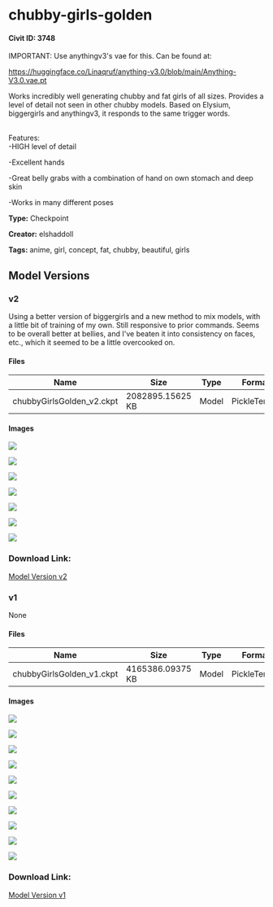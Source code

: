 # chubby-girls-golden

#### Civit ID: 3748

<p>IMPORTANT: Use anythingv3's vae for this. Can be found at:</p><p><a target="_blank" rel="ugc" href="https://huggingface.co/Linaqruf/anything-v3.0/blob/main/Anything-V3.0.vae.pt">https://huggingface.co/Linaqruf/anything-v3.0/blob/main/Anything-V3.0.vae.pt</a></p><p></p><p>Works incredibly well generating chubby and fat girls of all sizes. Provides a level of detail not seen in other chubby models. Based on Elysium, biggergirls and anythingv3, it responds to the same trigger words.</p><p></p><p><br />Features:<br />-HIGH level of detail</p><p>-Excellent hands</p><p>-Great belly grabs with a combination of hand on own stomach and deep skin</p><p>-Works in many different poses</p>

**Type:** Checkpoint

**Creator:** elshaddoll

**Tags:** anime, girl, concept, fat, chubby, beautiful, girls

## Model Versions

### v2

<p>Using a better version of biggergirls and a new method to mix models, with a little bit of training of my own. Still responsive to prior commands. Seems to be overall better at bellies, and I've beaten it into consistency on faces, etc., which it seemed to be a little overcooked on.</p>

#### Files

| Name | Size | Type | Format | Download Url | AutoV1 | AutoV2 | SHA256 | CRC32 | BLAKE3 |
| --- | --- | --- | --- | --- | --- | --- | --- | --- | --- |
| chubbyGirlsGolden_v2.ckpt | 2082895.15625 KB | Model | PickleTensor | https://civitai.com/api/download/models/4163 | B3454578 | 8B28F27350 | 8B28F27350DF1048C8F3FDF21074F40BDC81170E803E75223B92734B2F8D6C97 | 9464BCFB | 78C7F3BC038FA891FEDE40E76D9D15A6E8068390C1701968CD8753963A3A50C7 |

#### Images

<p><img src="https://image.civitai.com/xG1nkqKTMzGDvpLrqFT7WA/62c362b6-c073-450a-afa7-473e51e5d400/width=450/26902.jpeg" /></p>

<p><img src="https://image.civitai.com/xG1nkqKTMzGDvpLrqFT7WA/28fe8701-e884-4c61-abd6-144e26809b00/width=450/26899.jpeg" /></p>

<p><img src="https://image.civitai.com/xG1nkqKTMzGDvpLrqFT7WA/4d6ae363-0829-4eb2-3a8f-6006eb606b00/width=450/26898.jpeg" /></p>

<p><img src="https://image.civitai.com/xG1nkqKTMzGDvpLrqFT7WA/bf970db2-b0c9-44a0-eb9c-ca64d9773900/width=450/26897.jpeg" /></p>

<p><img src="https://image.civitai.com/xG1nkqKTMzGDvpLrqFT7WA/32a41023-291e-4f5d-981e-97855156f800/width=450/26916.jpeg" /></p>

<p><img src="https://image.civitai.com/xG1nkqKTMzGDvpLrqFT7WA/867ec284-0694-47e4-ecc4-7431d6ce0200/width=450/26915.jpeg" /></p>

<p><img src="https://image.civitai.com/xG1nkqKTMzGDvpLrqFT7WA/f8c8a32f-dbc0-42fc-21fa-57a7ac3b7b00/width=450/26903.jpeg" /></p>

### Download Link:

[Model Version v2](https://civitai.com/api/download/models/4163)

### v1

None

#### Files

| Name | Size | Type | Format | Download Url | AutoV1 | AutoV2 | SHA256 | CRC32 | BLAKE3 |
| --- | --- | --- | --- | --- | --- | --- | --- | --- | --- |
| chubbyGirlsGolden_v1.ckpt | 4165386.09375 KB | Model | PickleTensor | https://civitai.com/api/download/models/4154 | A5183478 | BAD0354B26 | BAD0354B2659581BEAFECD69EED771709EBAE4DF462CF57ACD20DF1D73C04AB4 | E5BF9608 | F1791531BCE87510B18A504D310CC8DCD664FAA67ECABA89620AB298C37933A1 |

#### Images

<p><img src="https://image.civitai.com/xG1nkqKTMzGDvpLrqFT7WA/17fd05e3-89c1-467b-34b7-372d35ddd400/width=450/26762.jpeg" /></p>

<p><img src="https://image.civitai.com/xG1nkqKTMzGDvpLrqFT7WA/f1ad2214-28b2-4759-4643-6af214879900/width=450/26756.jpeg" /></p>

<p><img src="https://image.civitai.com/xG1nkqKTMzGDvpLrqFT7WA/66a69e40-70b6-4269-aa0b-f6e5a1198800/width=450/26761.jpeg" /></p>

<p><img src="https://image.civitai.com/xG1nkqKTMzGDvpLrqFT7WA/349799f9-e5c3-47e8-b28e-5dc61ae15700/width=450/26760.jpeg" /></p>

<p><img src="https://image.civitai.com/xG1nkqKTMzGDvpLrqFT7WA/349799f9-e5c3-47e8-b28e-5dc61ae15700/width=450/26759.jpeg" /></p>

<p><img src="https://image.civitai.com/xG1nkqKTMzGDvpLrqFT7WA/349799f9-e5c3-47e8-b28e-5dc61ae15700/width=450/26758.jpeg" /></p>

<p><img src="https://image.civitai.com/xG1nkqKTMzGDvpLrqFT7WA/90fa299a-5ae6-4f06-12b5-780793d3b900/width=450/26757.jpeg" /></p>

<p><img src="https://image.civitai.com/xG1nkqKTMzGDvpLrqFT7WA/16596940-f97e-4ffe-9468-2e93b0a52900/width=450/26755.jpeg" /></p>

<p><img src="https://image.civitai.com/xG1nkqKTMzGDvpLrqFT7WA/349799f9-e5c3-47e8-b28e-5dc61ae15700/width=450/26754.jpeg" /></p>

<p><img src="https://image.civitai.com/xG1nkqKTMzGDvpLrqFT7WA/349799f9-e5c3-47e8-b28e-5dc61ae15700/width=450/26753.jpeg" /></p>

### Download Link:

[Model Version v1](https://civitai.com/api/download/models/4154)

